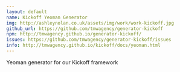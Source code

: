 ```yaml
---
layout: default
name: Kickoff Yeoman Generator
img: http://ashleynolan.co.uk/assets/img/work/work-kickoff.jpg
github_url: https://github.com/tmwagency/generator-kickoff
npm: http://tmwagency.github.io/generator-kickoff/
issues: https://github.com/tmwagency/generator-kickoff/issues
info: http://tmwagency.github.io/kickoff/docs/yeoman.html
---
```

Yeoman generator for our Kickoff framework